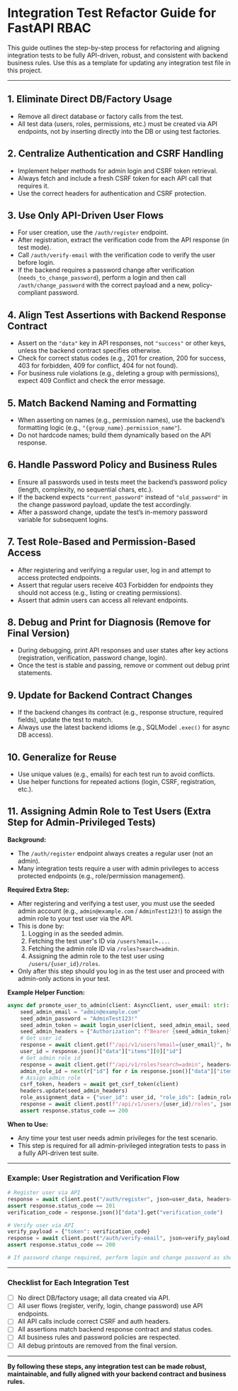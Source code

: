 # Integration Test Refactor Guide for FastAPI RBAC

This guide outlines the step-by-step process for refactoring and aligning integration tests to be fully API-driven, robust, and consistent with backend business rules. Use this as a template for updating any integration test file in this project.

---

## 1. Eliminate Direct DB/Factory Usage

- Remove all direct database or factory calls from the test.
- All test data (users, roles, permissions, etc.) must be created via API endpoints, not by inserting directly into the DB or using test factories.

## 2. Centralize Authentication and CSRF Handling

- Implement helper methods for admin login and CSRF token retrieval.
- Always fetch and include a fresh CSRF token for each API call that requires it.
- Use the correct headers for authentication and CSRF protection.

## 3. Use Only API-Driven User Flows

- For user creation, use the `/auth/register` endpoint.
- After registration, extract the verification code from the API response (in test mode).
- Call `/auth/verify-email` with the verification code to verify the user before login.
- If the backend requires a password change after verification (`needs_to_change_password`), perform a login and then call `/auth/change_password` with the correct payload and a new, policy-compliant password.

## 4. Align Test Assertions with Backend Response Contract

- Assert on the `"data"` key in API responses, not `"success"` or other keys, unless the backend contract specifies otherwise.
- Check for correct status codes (e.g., 201 for creation, 200 for success, 403 for forbidden, 409 for conflict, 404 for not found).
- For business rule violations (e.g., deleting a group with permissions), expect 409 Conflict and check the error message.

## 5. Match Backend Naming and Formatting

- When asserting on names (e.g., permission names), use the backend’s formatting logic (e.g., `"{group_name}.permission_name"`).
- Do not hardcode names; build them dynamically based on the API response.

## 6. Handle Password Policy and Business Rules

- Ensure all passwords used in tests meet the backend’s password policy (length, complexity, no sequential chars, etc.).
- If the backend expects `"current_password"` instead of `"old_password"` in the change password payload, update the test accordingly.
- After a password change, update the test’s in-memory password variable for subsequent logins.

## 7. Test Role-Based and Permission-Based Access

- After registering and verifying a regular user, log in and attempt to access protected endpoints.
- Assert that regular users receive 403 Forbidden for endpoints they should not access (e.g., listing or creating permissions).
- Assert that admin users can access all relevant endpoints.

## 8. Debug and Print for Diagnosis (Remove for Final Version)

- During debugging, print API responses and user states after key actions (registration, verification, password change, login).
- Once the test is stable and passing, remove or comment out debug print statements.

## 9. Update for Backend Contract Changes

- If the backend changes its contract (e.g., response structure, required fields), update the test to match.
- Always use the latest backend idioms (e.g., SQLModel `.exec()` for async DB access).

## 10. Generalize for Reuse

- Use unique values (e.g., emails) for each test run to avoid conflicts.
- Use helper functions for repeated actions (login, CSRF, registration, etc.).

## 11. Assigning Admin Role to Test Users (Extra Step for Admin-Privileged Tests)

**Background:**

- The `/auth/register` endpoint always creates a regular user (not an admin).
- Many integration tests require a user with admin privileges to access protected endpoints (e.g., role/permission management).

**Required Extra Step:**

- After registering and verifying a test user, you must use the seeded admin account (e.g., `admin@example.com` / `AdminTest123!`) to assign the admin role to your test user via the API.
- This is done by:
  1. Logging in as the seeded admin.
  2. Fetching the test user's ID via `/users?email=...`.
  3. Fetching the admin role ID via `/roles?search=admin`.
  4. Assigning the admin role to the test user using `/users/{user_id}/roles`.
- Only after this step should you log in as the test user and proceed with admin-only actions in your test.

**Example Helper Function:**

```python
async def promote_user_to_admin(client: AsyncClient, user_email: str):
    seed_admin_email = "admin@example.com"
    seed_admin_password = "AdminTest123!"
    seed_admin_token = await login_user(client, seed_admin_email, seed_admin_password)
    seed_admin_headers = {"Authorization": f"Bearer {seed_admin_token}"}
    # Get user id
    response = await client.get(f"/api/v1/users?email={user_email}", headers=seed_admin_headers)
    user_id = response.json()["data"]["items"][0]["id"]
    # Get admin role id
    response = await client.get(f"/api/v1/roles?search=admin", headers=seed_admin_headers)
    admin_role_id = next(r["id"] for r in response.json()["data"]["items"] if r["name"].lower() == "admin")
    # Assign admin role
    csrf_token, headers = await get_csrf_token(client)
    headers.update(seed_admin_headers)
    role_assignment_data = {"user_id": user_id, "role_ids": [admin_role_id]}
    response = await client.post(f"/api/v1/users/{user_id}/roles", json=role_assignment_data, headers=headers)
    assert response.status_code == 200
```

**When to Use:**

- Any time your test user needs admin privileges for the test scenario.
- This step is required for all admin-privileged integration tests to pass in a fully API-driven test suite.

---

### Example: User Registration and Verification Flow

```python
# Register user via API
response = await client.post("/auth/register", json=user_data, headers=headers)
assert response.status_code == 201
verification_code = response.json()["data"].get("verification_code")

# Verify user via API
verify_payload = {"token": verification_code}
response = await client.post("/auth/verify-email", json=verify_payload, headers=headers)
assert response.status_code == 200

# If password change required, perform login and change password as shown in the test
```

---

### Checklist for Each Integration Test

- [ ] No direct DB/factory usage; all data created via API.
- [ ] All user flows (register, verify, login, change password) use API endpoints.
- [ ] All API calls include correct CSRF and auth headers.
- [ ] All assertions match backend response contract and status codes.
- [ ] All business rules and password policies are respected.
- [ ] All debug printouts are removed from the final version.

---

**By following these steps, any integration test can be made robust, maintainable, and fully aligned with your backend contract and business rules.**
